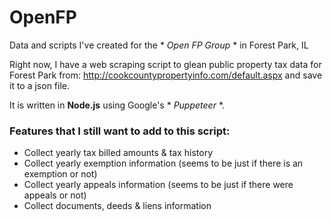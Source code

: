 # OpenFP
Data and scripts I've created for the * *Open FP Group* * in Forest Park, IL

Right now, I have a web scraping script to glean public property tax data for Forest Park from: http://cookcountypropertyinfo.com/default.aspx and save it to a json file.

It is written in **Node.js** using Google's * *Puppeteer* *.


### Features that I still want to add to this script:

- Collect yearly tax billed amounts & tax history
- Collect yearly exemption information (seems to be just if there is an exemption or not)
- Collect yearly appeals information (seems to be just if there were appeals or not)
- Collect documents, deeds & liens information
